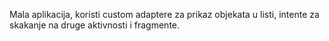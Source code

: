 Mala aplikacija, koristi custom adaptere za prikaz objekata u listi, intente za skakanje na druge aktivnosti i fragmente.